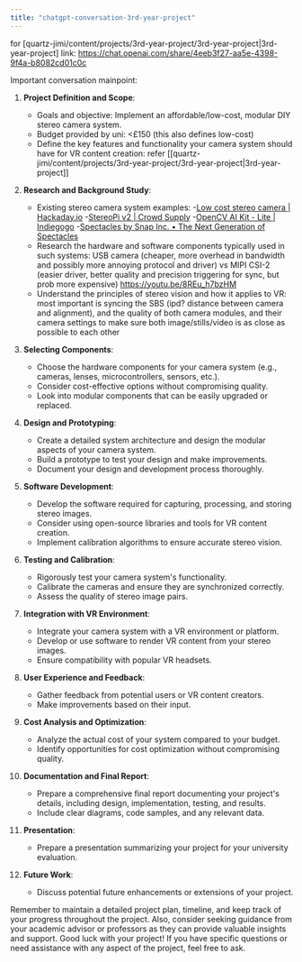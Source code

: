 ```yaml
---
title: "chatgpt-conversation-3rd-year-project"
---
```

for [quartz-jimi/content/projects/3rd-year-project/3rd-year-project|3rd-year-project]
link: https://chat.openai.com/share/4eeb3f27-aa5e-4398-9f4a-b8082cd01c0c



Important conversation mainpoint:

1. **Project Definition and Scope**:
    
    - Goals and objective: Implement an affordable/low-cost, modular DIY stereo camera system.
    - Budget provided by uni: <£150 (this also defines low-cost)
    - Define the key features and functionality your camera system should have for VR content creation: refer [[quartz-jimi/content/projects/3rd-year-project/3rd-year-project|3rd-year-project]]
2. **Research and Background Study**:
    
    - Existing stereo camera system examples:
    -[Low cost stereo camera | Hackaday.io](https://hackaday.io/project/19533-low-cost-stereo-camera)
    -[StereoPi v2 | Crowd Supply](https://www.crowdsupply.com/stereopi/stereopi-v2#:~:text=StereoPi%20is%20an%20open-source%20stereoscopic%20camera%20based%20on,computer%20vision%2C%20drone%20instrumentation%2C%20panoramic%20video%2C%20and%20more.) 
    -[OpenCV AI Kit - Lite | Indiegogo](https://www.indiegogo.com/projects/opencv-ai-kit-lite#/)
    -[Spectacles by Snap Inc. • The Next Generation of Spectacles](https://www.spectacles.com/uk/)
    - Research the hardware and software components typically used in such systems:
      USB camera (cheaper, more overhead in bandwidth and possibly more annoying protocol and driver) vs MIPI CSI-2 (easier driver, better quality and precision triggering for sync, but prob more expensive) https://youtu.be/8REu_h7bzHM
    - Understand the principles of stereo vision and how it applies to VR: most important is syncing the SBS (ipd? distance between camera and alignment), and the quality of both camera modules, and their camera settings to make sure both image/stills/video is as close as possible to each other
3. **Selecting Components**:
    
    - Choose the hardware components for your camera system (e.g., cameras, lenses, microcontrollers, sensors, etc.).
    - Consider cost-effective options without compromising quality.
    - Look into modular components that can be easily upgraded or replaced.
4. **Design and Prototyping**:
    
    - Create a detailed system architecture and design the modular aspects of your camera system.
    - Build a prototype to test your design and make improvements.
    - Document your design and development process thoroughly.
5. **Software Development**:
    
    - Develop the software required for capturing, processing, and storing stereo images.
    - Consider using open-source libraries and tools for VR content creation.
    - Implement calibration algorithms to ensure accurate stereo vision.
6. **Testing and Calibration**:
    
    - Rigorously test your camera system's functionality.
    - Calibrate the cameras and ensure they are synchronized correctly.
    - Assess the quality of stereo image pairs.
7. **Integration with VR Environment**:
    
    - Integrate your camera system with a VR environment or platform.
    - Develop or use software to render VR content from your stereo images.
    - Ensure compatibility with popular VR headsets.
8. **User Experience and Feedback**:
    
    - Gather feedback from potential users or VR content creators.
    - Make improvements based on their input.
9. **Cost Analysis and Optimization**:
    
    - Analyze the actual cost of your system compared to your budget.
    - Identify opportunities for cost optimization without compromising quality.
10. **Documentation and Final Report**:
    
    - Prepare a comprehensive final report documenting your project's details, including design, implementation, testing, and results.
    - Include clear diagrams, code samples, and any relevant data.
11. **Presentation**:
    
    - Prepare a presentation summarizing your project for your university evaluation.
12. **Future Work**:
    
    - Discuss potential future enhancements or extensions of your project.

Remember to maintain a detailed project plan, timeline, and keep track of your progress throughout the project. Also, consider seeking guidance from your academic advisor or professors as they can provide valuable insights and support. Good luck with your project! If you have specific questions or need assistance with any aspect of the project, feel free to ask.